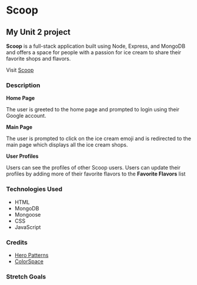 # Scoop
## My Unit 2 project

**Scoop** is a full-stack application built using Node, Express, and MongoDB and  offers a space for people with a passion for ice cream to share their favorite shops and flavors. 

Visit [Scoop](https://scoop-jp.herokuapp.com/)

### Description
**Home Page**

The user is greeted to the home page and prompted to login using their Google account.

**Main Page**

The user is prompted to click on the ice cream emoji and is redirected to the main page which displays all the ice cream shops.

**User Profiles**

Users can see the profiles of other Scoop users. Users can update their profiles by adding more of their favorite flavors to the **Favorite Flavors** list

### Technologies Used
+ HTML
+ MongoDB
+ Mongoose
+ CSS
+ JavaScript
  
### Credits
+ [Hero Patterns](https://heropatterns.com/)
+ [ColorSpace](https://mycolor.space/)

### Stretch Goals

